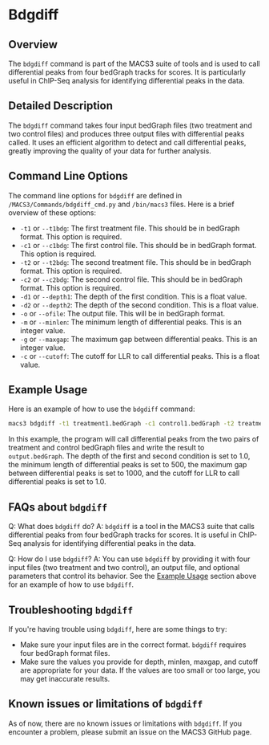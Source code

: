 # Bdgdiff

## Overview
The `bdgdiff` command is part of the MACS3 suite of tools and is used to call differential peaks from four bedGraph tracks for scores. It is particularly useful in ChIP-Seq analysis for identifying differential peaks in the data.

## Detailed Description

The `bdgdiff` command takes four input bedGraph files (two treatment and two control files) and produces three output files with differential peaks called. It uses an efficient algorithm to detect and call differential peaks, greatly improving the quality of your data for further analysis.

## Command Line Options

The command line options for `bdgdiff` are defined in `/MACS3/Commands/bdgdiff_cmd.py` and `/bin/macs3` files. Here is a brief overview of these options:

- `-t1` or `--t1bdg`: The first treatment file. This should be in bedGraph format. This option is required.
- `-c1` or `--c1bdg`: The first control file. This should be in bedGraph format. This option is required.
- `-t2` or `--t2bdg`: The second treatment file. This should be in bedGraph format. This option is required.
- `-c2` or `--c2bdg`: The second control file. This should be in bedGraph format. This option is required.
- `-d1` or `--depth1`: The depth of the first condition. This is a float value.
- `-d2` or `--depth2`: The depth of the second condition. This is a float value.
- `-o` or `--ofile`: The output file. This will be in bedGraph format.
- `-m` or `--minlen`: The minimum length of differential peaks. This is an integer value.
- `-g` or `--maxgap`: The maximum gap between differential peaks. This is an integer value.
- `-c` or `--cutoff`: The cutoff for LLR to call differential peaks. This is a float value.

## Example Usage

Here is an example of how to use the `bdgdiff` command:

```bash
macs3 bdgdiff -t1 treatment1.bedGraph -c1 control1.bedGraph -t2 treatment2.bedGraph -c2 control2.bedGraph --depth1 1.0 --depth2 1.0 -o output.bedGraph --minlen 500 --maxgap 1000 --cutoff 1.0
```

In this example, the program will call differential peaks from the two pairs of treatment and control bedGraph files and write the result to `output.bedGraph`. The depth of the first and second condition is set to 1.0, the minimum length of differential peaks is set to 500, the maximum gap between differential peaks is set to 1000, and the cutoff for LLR to call differential peaks is set to 1.0.

## FAQs about `bdgdiff`

Q: What does `bdgdiff` do?
A: `bdgdiff` is a tool in the MACS3 suite that calls differential peaks from four bedGraph tracks for scores. It is useful in ChIP-Seq analysis for identifying differential peaks in the data.

Q: How do I use `bdgdiff`?
A: You can use `bdgdiff` by providing it with four input files (two treatment and two control), an output file, and optional parameters that control its behavior. See the [Example Usage](#example-usage) section above for an example of how to use `bdgdiff`.

## Troubleshooting `bdgdiff`

If you're having trouble using `bdgdiff`, here are some things to try:

- Make sure your input files are in the correct format. `bdgdiff` requires four bedGraph format files.
- Make sure the values you provide for depth, minlen, maxgap, and cutoff are appropriate for your data. If the values are too small or too large, you may get inaccurate results.

## Known issues or limitations of `bdgdiff`

As of now, there are no known issues or limitations with `bdgdiff`. If you encounter a problem, please submit an issue on the MACS3 GitHub page.